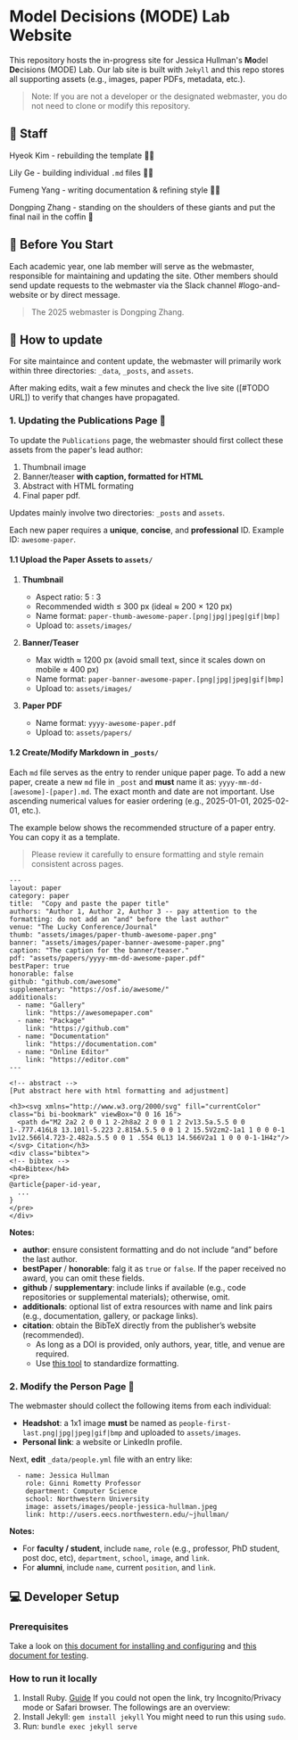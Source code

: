 # Model Decisions (MODE) Lab Website

This repository hosts the in-progress site for Jessica Hullman's **Mo**del **De**cisions (MODE) Lab. Our lab site is built with `Jekyll` and this repo stores all supporting assets (e.g., images, paper PDFs, metadata, etc.).

> Note: If you are not a developer or the designated webmaster, you do not need to clone or modify this repository.

## :busts_in_silhouette: Staff

Hyeok Kim - rebuilding the template :man_technologist:

Lily Ge - building individual `.md` files :woman_technologist:

Fumeng Yang - writing documentation & refining style :woman_juggling:

Dongping Zhang - standing on the shoulders of these giants and put the final nail in the coffin :hammer:

## :calendar: Before You Start

Each academic year, one lab member will serve as the webmaster, responsible for maintaining and updating the site.
Other members should send update requests to the webmaster via the Slack channel #logo-and-website or by direct message.

> The 2025 webmaster is Dongping Zhang.

## :wrench: How to update

For site maintaince and content update, the webmaster will primarily work within three directories: `_data`, `_posts`, and `assets`.

After making edits, wait a few minutes and check the live site ([#TODO URL]) to verify that changes have propagated.

### 1. Updating the Publications Page :page_facing_up:

To update the `Publications` page, the webmaster should first collect these assets from the paper's lead author:

1. Thumbnail image
2. Banner/teaser **with caption, formatted for HTML**
3. Abstract with HTML formating
4. Final paper pdf.

Updates mainly involve two directories: `_posts` and `assets`.

Each new paper requires a **unique**, **concise**, and **professional** ID. Example ID: `awesome-paper`.

#### 1.1 Upload the Paper Assets to `assets/`

1. **Thumbnail**

   - Aspect ratio: 5 : 3
   - Recommended width ≤ 300 px (ideal ≈ 200 × 120 px)
   - Name format: `paper-thumb-awesome-paper.[png|jpg|jpeg|gif|bmp]`
   - Upload to: `assets/images/`

2. **Banner/Teaser**

   - Max width ≈ 1200 px (avoid small text, since it scales down on mobile ≈ 400 px)
   - Name format: `paper-banner-awesome-paper.[png|jpg|jpeg|gif|bmp]`
   - Upload to: `assets/images/`

3. **Paper PDF**
   - Name format: `yyyy-awesome-paper.pdf`
   - Upload to: `assets/papers/`

#### 1.2 Create/Modify Markdown in `_posts/`

Each `md` file serves as the entry to render unique paper page. To add a new paper, create a new `md` file in `_post` and **must** name it as: `yyyy-mm-dd-[awesome]-[paper].md`. The exact month and date are not important. Use ascending numerical values for easier ordering (e.g., 2025-01-01, 2025-02-01, etc.).

The example below shows the recommended structure of a paper entry. You can copy it as a template.

> Please review it carefully to ensure formatting and style remain consistent across pages.

```{yaml}
---
layout: paper
category: paper
title:  "Copy and paste the paper title"
authors: "Author 1, Author 2, Author 3 -- pay attention to the formatting: do not add an "and" before the last author"
venue: "The Lucky Conference/Journal"
thumb: "assets/images/paper-thumb-awesome-paper.png"
banner: "assets/images/paper-banner-awesome-paper.png"
caption: "The caption for the banner/teaser."
pdf: "assets/papers/yyyy-mm-dd-awesome-paper.pdf"
bestPaper: true
honorable: false
github: "github.com/awesome"
supplementary: "https://osf.io/awesome/"
additionals:
  - name: "Gallery"
    link: "https://awesomepaper.com"
  - name: "Package"
    link: "https://github.com"
  - name: "Documentation"
    link: "https://documentation.com"
  - name: "Online Editor"
    link: "https://editor.com"
---

<!-- abstract -->
[Put abstract here with html formatting and adjustment]

<h3><svg xmlns="http://www.w3.org/2000/svg" fill="currentColor" class="bi bi-bookmark" viewBox="0 0 16 16">
  <path d="M2 2a2 2 0 0 1 2-2h8a2 2 0 0 1 2 2v13.5a.5.5 0 0 1-.777.416L8 13.101l-5.223 2.815A.5.5 0 0 1 2 15.5V2zm2-1a1 1 0 0 0-1 1v12.566l4.723-2.482a.5.5 0 0 1 .554 0L13 14.566V2a1 1 0 0 0-1-1H4z"/>
</svg> Citation</h3>
<div class="bibtex">
<!-- bibtex -->
<h4>Bibtex</h4>
<pre>
@article{paper-id-year,
  ...
}
</pre>
</div>
```

**Notes:**

- **author**: ensure consistent formatting and do not include “and” before the last author.
- **bestPaper** / **honorable**: falg it as `true` or `false`. If the paper received no award, you can omit these fields.
- **github** / **supplementary**: include links if available (e.g., code repositories or supplemental materials); otherwise, omit.
- **additionals**: optional list of extra resources with name and link pairs (e.g., documentation, gallery, or package links).
- **citation**: obtain the BibTeX directly from the publisher’s website (recommended).
  - As long as a DOI is provided, only authors, year, title, and venue are required.
  - Use [this tool](https://flamingtempura.github.io/bibtex-tidy/index.html) to standardize formatting.

### 2. Modify the Person Page :frowning_person:

The webmaster should collect the following items from each individual:

- **Headshot**: a 1x1 image **must** be named as `people-first-last.png|jpg|jpeg|gif|bmp` and uploaded to `assets/images`.
- **Personal link**: a website or LinkedIn profile.

Next, **edit** `_data/people.yml` file with an entry like:

```{yaml}
  - name: Jessica Hullman
    role: Ginni Rometty Professor
    department: Computer Science
    school: Northwestern University
    image: assets/images/people-jessica-hullman.jpeg
    link: http://users.eecs.northwestern.edu/~jhullman/
```

**Notes:**

- For **faculty / student**, include `name`, `role` (e.g., professor, PhD student, post doc, etc), `department`, `school`, `image`, and `link`.
- For **alumni**, include `name`, current `position`, and `link`.

## :computer: Developer Setup

### Prerequisites

Take a look on [this document for installing and configuring](https://docs.github.com/en/pages/setting-up-a-github-pages-site-with-jekyll) and [this document for testing](https://docs.github.com/en/pages/setting-up-a-github-pages-site-with-jekyll/testing-your-github-pages-site-locally-with-jekyll).

### How to run it locally

1. Install Ruby. [Guide](https://mac.install.guide/ruby/12.html) If you could not open the link, try Incognito/Privacy mode or Safari browser. The followings are an overview:
2. Install Jekyll: `gem install jekyll` You might need to run this using `sudo`.
3. Run: `bundle exec jekyll serve`
